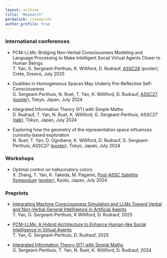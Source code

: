 ```yaml
---
layout: archive
title: "Research"
permalink: /research/
author_profile: true
---
```


### International conferences
* PCM-LLMs: Bridging Non-Verbal Consciousness Modeling and Language Processing to Make Intelligent Social Virtual Agents Closer to Human Beings <br>
T. Yan, G. Sergeant-Perthuis, K. Williford, D. Rudrauf, [ASSC28](https://assc2025.gr/) (poster), Crete, Greece, July 2025

* Dualities in Homogeneous Spaces May Underly Pre-Reflective Self-Consciousness <br>
G. Sergeant-Perthuis, N. Ruet, T. Yan, K. Williford, D. Rudrauf, [ASSC27](https://assc27.net/) ([poster](https://hal.sorbonne-universite.fr/hal-04636572)), Tokyo, Japan, July 2024

* Integrated Information Theory (IIT) with Simple Maths <br>
D. Rudrauf, T. Yan, N. Ruet, K. Williford, G. Sergeant-Perthuis, ASSC27 ([talk](https://hal.sorbonne-universite.fr/hal-04636522)), Tokyo, Japan, July 2024

* Exploring how the geometry of the representation space influences curiosity-based exploration <br>
N. Ruet, T. Yan, D. Ognibene, K. Williford, D. Rudrauf, G. Sergeant-Perthuis, ASSC27 ([poster](https://universite-paris-saclay.hal.science/hal-04637645)), Tokyo, Japan, July 2024

### Workshops
* Optimal control on hallucinatory colors <br>
X. Zhang, T. Yan, K. Takeda, M. Paganin, [Post-ASSC Satellite Symposium](https://drive.google.com/file/d/1oog64kLhi32-Y_ArKAsA3WzItYQobJCM/view?usp=sharing) ([poster](https://universite-paris-saclay.hal.science/hal-04637646)), Kyoto, Japan, July 2024

### Preprints
* [Integrating Machine Consciousness Simulation and LLMs Toward Verbal and Non-Verbal General Intelligence in Artificial Agents](https://hal.science/hal-05064693) <br>
T. Yan, G. Sergeant-Perthuis, K Williford, D. Rudrauf, 2025

* [PCM-LLMs: A Hybrid Architecture to Enhance Human-like Social Intelligence in Virtual Agents](https://hal.science/hal-05054281) <br>
T. Yan, G. Sergeant-Perthuis, D. Rudrauf, 2025

* [Integrated Information Theory (IIT) with Simple Maths](https://hal.sorbonne-universite.fr/hal-04531404/document) <br>
G. Sergeant-Perthuis, T. Yan, N. Ruet, K. Williford, D. Rudrauf, 2024

